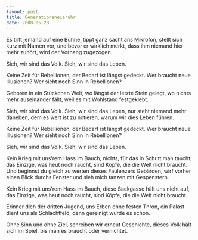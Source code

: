 ```yaml
---
layout: post
title: Generationeneieruhr
date: 2008-05-28
---
```


Es tritt jemand auf eine Bühne,
tippt ganz sacht ans Mikrofon,
stellt sich kurz mit Namen vor,
und bevor er wirklich merkt,
dass ihm niemand hier mehr zuhört,
wird der Vorhang zugezogen.

Sieh, wir sind das Volk.
Sieh, wir sind das Leben.

Keine Zeit für Rebellionen,
der Bedarf ist längst gedeckt.
Wer braucht neue Illusionen?
Wer sieht noch Sinn in Rebellionen?

Geboren in ein Stückchen Welt,
wo längst der letzte Stein gelegt,
wo nichts mehr auseinander fällt,
weil es mit Wohlstand festgeklebt.

Sieh, wir sind das Volk.
Sieh, wir sind das Leben,
nur steht niemand mehr daneben,
dem es wert ist zu notieren,
warum wir dies Leben führen.

Keine Zeit für Rebellionen,
der Bedarf ist längst gedeckt.
Wer braucht neue Illusionen?
Wer sieht noch Sinn in Rebellionen?

Sieh, wir sind das Volk.
Sieh, wir sind das Leben.

Kein Krieg mit uns'rem Hass im Bauch,
nichts, für das in Schutt man taucht,
das Einzige, was heut noch raucht,
sind Köpfe, die die Welt nicht braucht.
Und beginnst du gleich zu werten
dieses Faulenzers Gebärden,
wirf vorher einen Blick durchs Fenster
und sieh mich tanzen mit Gespenstern.

Kein Krieg mit uns'rem Hass im Bauch,
diese Sackgasse hält uns nicht auf,
das Einzige, was heut noch raucht,
sind Köpfe, die die Welt nicht braucht.

Erinner dich der dritten Jugend,
uns Erben ohne festen Thron,
ein Palast dient uns als Schlachtfeld,
denn gereinigt wurde es schon.

Ohne Sinn und ohne Ziel,
schreiben wir erneut Geschichte,
dieses Volk hält sich im Spiel,
bis man es braucht oder vernichtet.